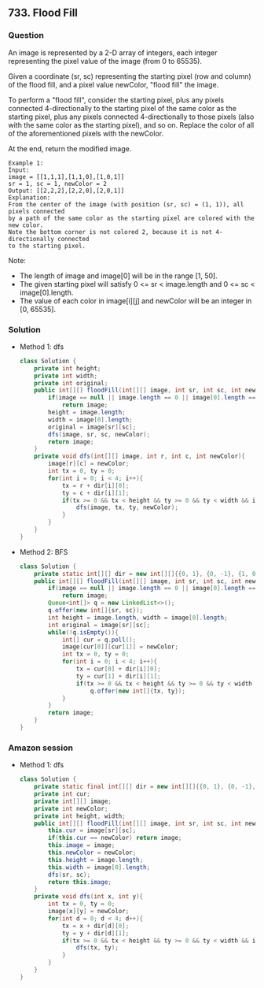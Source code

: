 ## 733. Flood Fill

### Question
An image is represented by a 2-D array of integers, each integer representing the pixel value of the image (from 0 to 65535).

Given a coordinate (sr, sc) representing the starting pixel (row and column) of the flood fill, and a pixel value newColor, "flood fill" the image.

To perform a "flood fill", consider the starting pixel, plus any pixels connected 4-directionally to the starting pixel of the same color as the starting pixel, plus any pixels connected 4-directionally to those pixels (also with the same color as the starting pixel), and so on. Replace the color of all of the aforementioned pixels with the newColor.

At the end, return the modified image.

```
Example 1:
Input:
image = [[1,1,1],[1,1,0],[1,0,1]]
sr = 1, sc = 1, newColor = 2
Output: [[2,2,2],[2,2,0],[2,0,1]]
Explanation:
From the center of the image (with position (sr, sc) = (1, 1)), all pixels connected
by a path of the same color as the starting pixel are colored with the new color.
Note the bottom corner is not colored 2, because it is not 4-directionally connected
to the starting pixel.
```

Note:
* The length of image and image[0] will be in the range [1, 50].
* The given starting pixel will satisfy 0 <= sr < image.length and 0 <= sc < image[0].length.
* The value of each color in image[i][j] and newColor will be an integer in [0, 65535].

### Solution
* Method 1: dfs
  ```Java
  class Solution {      
      private int height;
      private int width;
      private int original;
      public int[][] floodFill(int[][] image, int sr, int sc, int newColor) {
          if(image == null || image.length == 0 || image[0].length == 0 || image[sr][sc] == newColor)
              return image;
          height = image.length;
          width = image[0].length;
          original = image[sr][sc];
          dfs(image, sr, sc, newColor);
          return image;
      }
      private void dfs(int[][] image, int r, int c, int newColor){
          image[r][c] = newColor;
          int tx = 0, ty = 0;
          for(int i = 0; i < 4; i++){
              tx = r + dir[i][0];
              ty = c + dir[i][1];
              if(tx >= 0 && tx < height && ty >= 0 && ty < width && image[tx][ty] == original){
                  dfs(image, tx, ty, newColor);
              }
          }
      }
  }
  ```

* Method 2: BFS
  ```Java
  class Solution {
      private static int[][] dir = new int[][]{{0, 1}, {0, -1}, {1, 0}, {-1, 0}};
      public int[][] floodFill(int[][] image, int sr, int sc, int newColor) {
          if(image == null || image.length == 0 || image[0].length == 0 || image[sr][sc] == newColor)
              return image;
          Queue<int[]> q = new LinkedList<>();
          q.offer(new int[]{sr, sc});
          int height = image.length, width = image[0].length;
          int original = image[sr][sc];
          while(!q.isEmpty()){
              int[] cur = q.poll();
              image[cur[0]][cur[1]] = newColor;
              int tx = 0, ty = 0;
              for(int i = 0; i < 4; i++){
                  tx = cur[0] + dir[i][0];
                  ty = cur[1] + dir[i][1];
                  if(tx >= 0 && tx < height && ty >= 0 && ty < width && image[tx][ty] == original)
                      q.offer(new int[]{tx, ty});
              }
          }
          return image;
      }
  }
  ```

### Amazon session
* Method 1: dfs
	```Java
	class Solution {
		private static final int[][] dir = new int[][]{{0, 1}, {0, -1}, {1, 0}, {-1, 0}};
		private int cur;
		private int[][] image;
		private int newColor;
		private int height, width;
		public int[][] floodFill(int[][] image, int sr, int sc, int newColor) {
			this.cur = image[sr][sc];
			if(this.cur == newColor) return image;
			this.image = image;
			this.newColor = newColor;
			this.height = image.length;
			this.width = image[0].length;
			dfs(sr, sc);
			return this.image;
		}
		private void dfs(int x, int y){
			int tx = 0, ty = 0;
			image[x][y] = newColor;
			for(int d = 0; d < 4; d++){
				tx = x + dir[d][0];
				ty = y + dir[d][1];
				if(tx >= 0 && tx < height && ty >= 0 && ty < width && image[tx][ty] == cur){
					dfs(tx, ty);
				}
			}
		}
	}
	```
